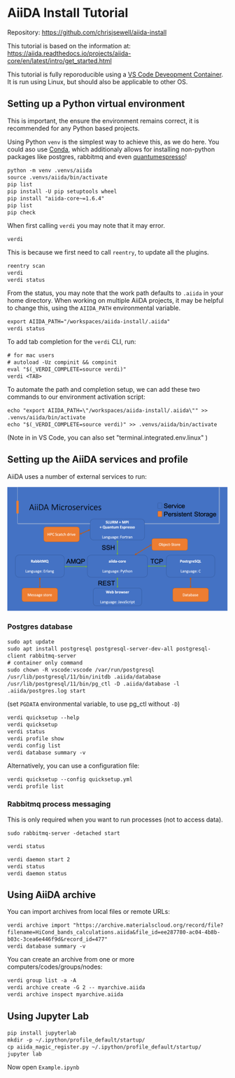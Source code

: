 # AiiDA Install Tutorial

Repository: https://github.com/chrisjsewell/aiida-install

This tutorial is based on the information at: <https://aiida.readthedocs.io/projects/aiida-core/en/latest/intro/get_started.html>

This tutorial is fully reporoducible using a [VS Code Deveopment Container](https://code.visualstudio.com/docs/remote/containers).
It is run using Linux, but should also be applicable to other OS.

## Setting up a Python virtual environment

This is important, the ensure the environment remains correct, it is recommended for any Python based projects.

Using Python `venv` is the simplest way to achieve this, as we do here.
You could aso use [Conda](https://docs.conda.io), which additionaly allows for installing non-python packages like postgres, rabbitmq and even [quantumespresso](https://anaconda.org/conda-forge/qe)!

```
python -m venv .venvs/aiida
source .venvs/aiida/bin/activate
pip list
pip install -U pip setuptools wheel
pip install "aiida-core~=1.6.4"
pip list
pip check
```

When first calling `verdi` you may note that it may error.

```
verdi
```

This is because we first need to call `reentry`, to update all the plugins.

```
reentry scan
verdi
verdi status
```

From the status, you may note that the work path defaults to `.aiida` in your home directory.
When working on multiple AiiDA projects, it may be helpful to change this, using the `AIIDA_PATH` environmental variable.

```
export AIIDA_PATH="/workspaces/aiida-install/.aiida"
verdi status
```

To add tab completion for the `verdi` CLI, run:

```
# for mac users
# autoload -Uz compinit && compinit
eval "$(_VERDI_COMPLETE=source verdi)"
verdi <TAB>
```

To automate the path and completion setup, we can add these two commands to our environment activation script:

```
echo "export AIIDA_PATH=\"/workspaces/aiida-install/.aiida\"" >> .venvs/aiida/bin/activate
echo "$(_VERDI_COMPLETE=source verdi)" >> .venvs/aiida/bin/activate
```

(Note in in VS Code, you can also set "terminal.integrated.env.linux" )

## Setting up the AiiDA services and profile

AiiDA uses a number of external services to run:

![aiida microservices](./aiida-microservices.png)

### Postgres database

```
sudo apt update
sudo apt install postgresql postgresql-server-dev-all postgresql-client rabbitmq-server
# container only command
sudo chown -R vscode:vscode /var/run/postgresql
/usr/lib/postgresql/11/bin/initdb .aiida/database
/usr/lib/postgresql/11/bin/pg_ctl -D .aiida/database -l .aiida/postgres.log start
```

(set `PGDATA` environmental variable, to use pg_ctl without `-D`)

```
verdi quicksetup --help
verdi quicksetup
verdi status
verdi profile show
verdi config list
verdi database summary -v
```

Alternatively, you can use a configuration file:

```
verdi quicksetup --config quicksetup.yml
verdi profile list
```

### Rabbitmq process messaging

This is only required when you want to run processes (not to access data).

```
sudo rabbitmq-server -detached start
```

```
verdi status
```

```
verdi daemon start 2
verdi status
verdi daemon status
```

## Using AiiDA archive

You can import archives from local files or remote URLs:

```
verdi archive import "https://archive.materialscloud.org/record/file?filename=HiCond_bands_calculations.aiida&file_id=ee287780-ac04-4b8b-b03c-3cea6e446f9d&record_id=477"
verdi database summary -v
```

You can create an archive from one or more computers/codes/groups/nodes:

```
verdi group list -a -A
verdi archive create -G 2 -- myarchive.aiida
verdi archive inspect myarchive.aiida
```

## Using Jupyter Lab

```
pip install jupyterlab
mkdir -p ~/.ipython/profile_default/startup/
cp aiida_magic_register.py ~/.ipython/profile_default/startup/
jupyter lab
```

Now open `Example.ipynb`
